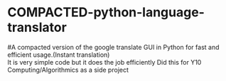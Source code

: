 # COMPACTED-python-language-translator
#A compacted version of the google translate GUI in Python for fast and efficient usage.(Instant translation)     
It is very simple code but it does the job efficiently
Did this for Y10 Computing/Algorithmics as a side project
